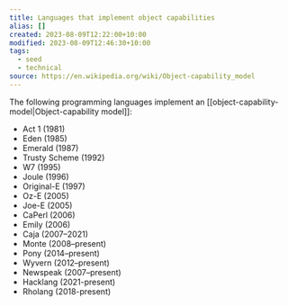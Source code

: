 ```yaml
---
title: Languages that implement object capabilities
alias: []
created: 2023-08-09T12:22:00+10:00
modified: 2023-08-09T12:46:30+10:00
tags:
  - seed
  - technical
source: https://en.wikipedia.org/wiki/Object-capability_model
---
```

The following programming languages implement an [[object-capability-model|Object-capability model]]:
- Act 1 (1981)
- Eden (1985)
- Emerald (1987)
- Trusty Scheme (1992)
- W7 (1995)
- Joule (1996)
- Original-E (1997)
- Oz-E (2005)
- Joe-E (2005)
- CaPerl (2006)
- Emily (2006)
- Caja (2007–2021)
- Monte (2008–present)
- Pony (2014–present)
- Wyvern (2012–present)
- Newspeak (2007–present)
- Hacklang (2021-present)
- Rholang (2018-present)